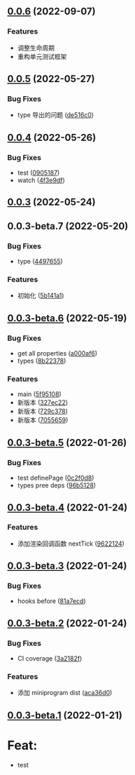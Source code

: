 ## [0.0.6](https://github.com/JasKang/rubic/compare/0.0.5...0.0.6) (2022-09-07)

### Features

- 调整生命周期
- 重构单元测试框架

## [0.0.5](https://github.com/JasKang/rubic/compare/0.0.4...0.0.5) (2022-05-27)

### Bug Fixes

- type 导出的问题 ([de516c0](https://github.com/JasKang/rubic/commit/de516c082cd6c9ececd1823b68cdf73cab14c253))

## [0.0.4](https://github.com/JasKang/rubic/compare/0.0.3...0.0.4) (2022-05-26)

### Bug Fixes

- test ([0905187](https://github.com/JasKang/rubic/commit/090518700423bf3ab5092016a015839fcc1b2bc1))
- watch ([4f3e9df](https://github.com/JasKang/rubic/commit/4f3e9df9931797766f83eb8baee10533d14b6c04))

## [0.0.3](https://github.com/JasKang/rubic/compare/0.0.3-beta.7...0.0.3) (2022-05-24)

## 0.0.3-beta.7 (2022-05-20)

### Bug Fixes

- type ([4497655](https://github.com/JasKang/rubic/commit/44976556404d163491c3a5651e26fe2bf848e28c))

### Features

- 初始化 ([5b141a1](https://github.com/JasKang/rubic/commit/5b141a187b2e4e1ab59fff1dbd7853eac59bbc1e))

## [0.0.3-beta.6](https://github.com/JasKang/rubic/compare/v0.0.3-beta.5...v0.0.3-beta.6) (2022-05-19)

### Bug Fixes

- get all properties ([a000af6](https://github.com/JasKang/rubic/commit/a000af69c66d9b0059ccf1f9d0b1a59cf7caa21f))
- types ([8b22378](https://github.com/JasKang/rubic/commit/8b22378f0fefa8fbb3bce1f125812f2ba9b0eac0))

### Features

- main ([5f95108](https://github.com/JasKang/rubic/commit/5f95108e0aa95b250af81c0f560db8c9b4d3c589))
- 新版本 ([327ec22](https://github.com/JasKang/rubic/commit/327ec229d7cb1bebba5f3b1abf6f90c50282b654))
- 新版本 ([729c378](https://github.com/JasKang/rubic/commit/729c3784573c1ebe105300b1ebf3dfab601b6fc4))
- 新版本 ([7055659](https://github.com/JasKang/rubic/commit/7055659f179637b0958860f5be12e93fa4691cbf))

## [0.0.3-beta.5](https://github.com/JasKang/rubic/compare/v0.0.3-beta.4...v0.0.3-beta.5) (2022-01-26)

### Bug Fixes

- test definePage ([0c2f0d8](https://github.com/JasKang/rubic/commit/0c2f0d8abc11c62ae5dd499af7021aa829668018))
- types pree deps ([96b5128](https://github.com/JasKang/rubic/commit/96b5128753f33f7bf1d3f65db11cf27ac6d2c536))

## [0.0.3-beta.4](https://github.com/JasKang/rubic/compare/v0.0.3-beta.3...v0.0.3-beta.4) (2022-01-24)

### Features

- 添加渲染回调函数 nextTick ([9622124](https://github.com/JasKang/rubic/commit/9622124ff21b1ac22aa6821c98644d0a5457b0f6))

## [0.0.3-beta.3](https://github.com/JasKang/rubic/compare/v0.0.3-beta.2...v0.0.3-beta.3) (2022-01-24)

### Bug Fixes

- hooks before ([81a7ecd](https://github.com/JasKang/rubic/commit/81a7ecd357a2affa1a0d36475f2fbfbdb952b2fe))

## [0.0.3-beta.2](https://github.com/JasKang/rubic/compare/v0.0.3-beta.1...v0.0.3-beta.2) (2022-01-24)

### Bug Fixes

- CI coverage ([3a2182f](https://github.com/JasKang/rubic/commit/3a2182f22965202243f2dbc9128dec0a485c6721))

### Features

- 添加 miniprogram dist ([aca36d0](https://github.com/JasKang/rubic/commit/aca36d04f15c318fc8712521f3c4657806e3f570))

## [0.0.3-beta.1](https://github.com/JasKang/rubic/compare/v0.0.3-beta.0...v0.0.3-beta.1) (2022-01-21)

# Feat:

- test

